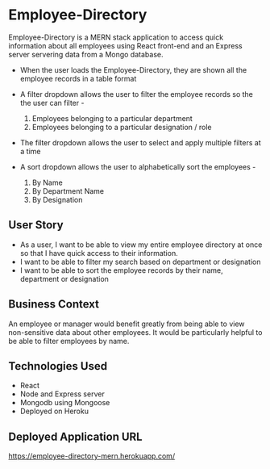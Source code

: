 # Employee-Directory
Employee-Directory is a MERN stack application to access quick information about all employees using React front-end and an Express server servering data from a Mongo database.

  * When the user loads the Employee-Directory, they are shown all the employee records in a table format

  * A filter dropdown allows the user to filter the employee records so the the user can filter -
    1. Employees belonging to a particular department
    2. Employees belonging to a particular designation / role

  * The filter dropdown allows the user to select and apply multiple filters at a time

  * A sort dropdown allows the user to alphabetically sort the employees -
    1. By Name
    2. By Department Name
    3. By Designation

## User Story

* As a user, I want to be able to view my entire employee directory at once so that I have quick access to their information.
* I want to be able to filter my search based on department or designation
* I want to be able to sort the employee records by their name, department or designation

## Business Context

An employee or manager would benefit greatly from being able to view non-sensitive data about other employees. It would be particularly helpful to be able to filter employees by name.

## Technologies Used

 * React
 * Node and Express server
 * Mongodb using Mongoose 
 * Deployed on Heroku

## Deployed Application URL 

https://employee-directory-mern.herokuapp.com/

